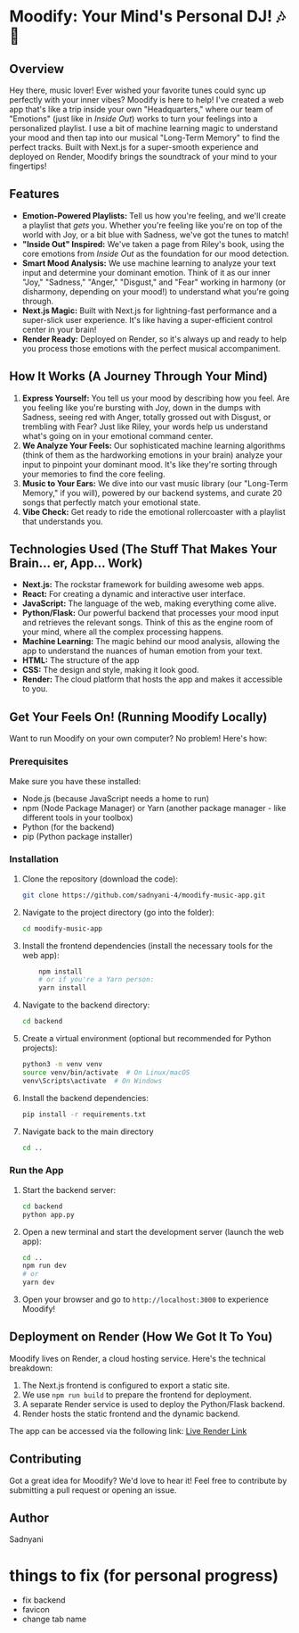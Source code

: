 # Moodify: Your Mind's Personal DJ! 🎶🧠

## Overview

Hey there, music lover! Ever wished your favorite tunes could sync up perfectly with your inner vibes? Moodify is here to help! I've created a web app that's like a trip inside your own "Headquarters," where our team of "Emotions" (just like in *Inside Out*) works to turn your feelings into a personalized playlist.  I use a bit of machine learning magic to understand your mood and then tap into our musical "Long-Term Memory" to find the perfect tracks.  Built with Next.js for a super-smooth experience and deployed on Render, Moodify brings the soundtrack of your mind to your fingertips!

## Features

* **Emotion-Powered Playlists:** Tell us how you're feeling, and we'll create a playlist that *gets* you. Whether you're feeling like you're on top of the world with Joy, or a bit blue with Sadness, we've got the tunes to match!
* **"Inside Out" Inspired:** We've taken a page from Riley's book, using the core emotions from *Inside Out* as the foundation for our mood detection.
* **Smart Mood Analysis:** We use machine learning to analyze your text input and determine your dominant emotion.  Think of it as our inner "Joy," "Sadness," "Anger," "Disgust," and "Fear" working in harmony (or disharmony, depending on your mood!) to understand what you're going through.
* **Next.js Magic:** Built with Next.js for lightning-fast performance and a super-slick user experience.  It's like having a super-efficient control center in your brain!
* **Render Ready:** Deployed on Render, so it's always up and ready to help you process those emotions with the perfect musical accompaniment.

## How It Works (A Journey Through Your Mind)

1.  **Express Yourself:** You tell us your mood by describing how you feel.  Are you feeling like you're bursting with Joy, down in the dumps with Sadness, seeing red with Anger, totally grossed out with Disgust, or trembling with Fear?  Just like Riley, your words help us understand what's going on in your emotional command center.
2.  **We Analyze Your Feels:** Our sophisticated machine learning algorithms (think of them as the hardworking emotions in your brain) analyze your input to pinpoint your dominant mood.  It's like they're sorting through your memories to find the core feeling.
3.  **Music to Your Ears:** We dive into our vast music library (our "Long-Term Memory," if you will), powered by our backend systems, and curate 20 songs that perfectly match your emotional state.
4.  **Vibe Check:** Get ready to ride the emotional rollercoaster with a playlist that understands you.

## Technologies Used (The Stuff That Makes Your Brain... er, App... Work)

* **Next.js:** The rockstar framework for building awesome web apps.
* **React:** For creating a dynamic and interactive user interface.
* **JavaScript:** The language of the web, making everything come alive.
* **Python/Flask:** Our powerful backend that processes your mood input and retrieves the relevant songs.  Think of this as the engine room of your mind, where all the complex processing happens.
* **Machine Learning:** The magic behind our mood analysis, allowing the app to understand the nuances of human emotion from your text.
* **HTML:** The structure of the app
* **CSS:** The design and style, making it look good.
* **Render:** The cloud platform that hosts the app and makes it accessible to you.

## Get Your Feels On! (Running Moodify Locally)

Want to run Moodify on your own computer?  No problem!  Here's how:

### Prerequisites

Make sure you have these installed:

* Node.js (because JavaScript needs a home to run)
* npm (Node Package Manager) or Yarn (another package manager - like different tools in your toolbox)
* Python (for the backend)
* pip (Python package installer)

### Installation

1.  Clone the repository (download the code):

    ```bash
    git clone https://github.com/sadnyani-4/moodify-music-app.git
    ```

2.  Navigate to the project directory (go into the folder):

    ```bash
    cd moodify-music-app
    ```

3.  Install the frontend dependencies (install the necessary tools for the web app):

    ```bash
        npm install
        # or if you're a Yarn person:
        yarn install
    ```

4.  Navigate to the backend directory:

    ```bash
    cd backend
    ```

5.  Create a virtual environment (optional but recommended for Python projects):

    ```bash
    python3 -m venv venv
    source venv/bin/activate  # On Linux/macOS
    venv\Scripts\activate  # On Windows
    ```

6.  Install the backend dependencies:

    ```bash
    pip install -r requirements.txt
    ```

7.  Navigate back to the main directory

    ```bash
    cd ..
    ```

### Run the App

1.  Start the backend server:

    ```bash
    cd backend
    python app.py
    ```

2.  Open a new terminal and start the development server (launch the web app):

    ```bash
    cd ..
    npm run dev
    # or
    yarn dev
    ```

3.  Open your browser and go to `http://localhost:3000` to experience Moodify!

## Deployment on Render (How We Got It To You)

Moodify lives on Render, a cloud hosting service. Here's the technical breakdown:

1.  The Next.js frontend is configured to export a static site.
2.  We use `npm run build` to prepare the frontend for deployment.
3.  A separate Render service is used to deploy the Python/Flask backend.
4.  Render hosts the static frontend and the dynamic backend.

The app can be accessed via the following link:
[Live Render Link](https://moodify-app-x011.onrender.com)

## Contributing

Got a great idea for Moodify? We'd love to hear it! Feel free to contribute by submitting a pull request or opening an issue.

## Author

Sadnyani

# things to fix (for personal progress)

- fix backend
- favicon
- change tab name